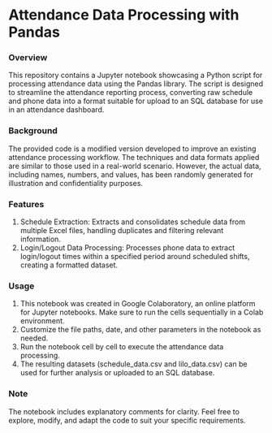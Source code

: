 # Attendance Data Processing with Pandas

### Overview
This repository contains a Jupyter notebook showcasing a Python script for processing attendance data using the Pandas library. The script is designed to streamline the attendance reporting process, converting raw schedule and phone data into a format suitable for upload to an SQL database for use in an attendance dashboard.

### Background
The provided code is a modified version developed to improve an existing attendance processing workflow. The techniques and data formats applied are similar to those used in a real-world scenario. However, the actual data, including names, numbers, and values, has been randomly generated for illustration and confidentiality purposes.

### Features
1. Schedule Extraction: Extracts and consolidates schedule data from multiple Excel files, handling duplicates and filtering relevant information.
2. Login/Logout Data Processing: Processes phone data to extract login/logout times within a specified period around scheduled shifts, creating a formatted dataset.

### Usage
1. This notebook was created in Google Colaboratory, an online platform for Jupyter notebooks. Make sure to run the cells sequentially in a Colab environment.
2. Customize the file paths, date, and other parameters in the notebook as needed.
3. Run the notebook cell by cell to execute the attendance data processing.
4. The resulting datasets (schedule_data.csv and lilo_data.csv) can be used for further analysis or uploaded to an SQL database.

### Note
The notebook includes explanatory comments for clarity. Feel free to explore, modify, and adapt the code to suit your specific requirements.

